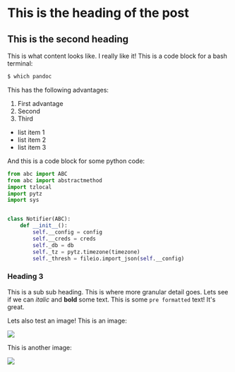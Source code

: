 # This is the heading of the post

## This is the second heading

This is what content looks like. I really like it! This is a code block for a bash terminal:

```bash
$ which pandoc
```

This has the following advantages:

1. First advantage
2. Second
3. Third

- list item 1
- list item 2
- list item 3

And this is a code block for some python code:

```python
from abc import ABC
from abc import abstractmethod
import tzlocal
import pytz
import sys


class Notifier(ABC):
    def __init__():
        self.__config = config
        self.__creds = creds
        self._db = db
        self._tz = pytz.timezone(timezone)
        self._thresh = fileio.import_json(self.__config)
```


### Heading 3

This is a sub sub heading. This is where more granular detail goes. Lets see if we can _italic_ and **bold** some text. This is some `pre formatted` text! It's great.

Lets also test an image! This is an image:

![](img/test.png)

This is another image:

![](img/another_image.jpg)
